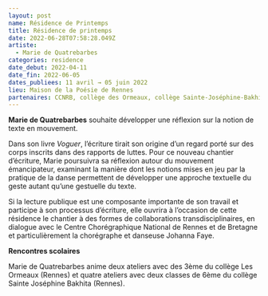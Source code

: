```yaml
---
layout: post
name: Résidence de Printemps
title: Résidence de printemps
date: 2022-06-28T07:58:28.049Z
artiste:
  - Marie de Quatrebarbes
categories: residence
date_debut: 2022-04-11
date_fin: 2022-06-05
dates_publiees: 11 avril → 05 juin 2022
lieu: Maison de la Poésie de Rennes
partenaires: CCNRB, collège des Ormeaux, collège Sainte-Joséphine-Bakhita
---
```

**Marie de Quatrebarbes** souhaite développer une réflexion sur la notion de texte en mouvement. 

Dans son livre *Voguer*, l’écriture tirait son origine d’un regard porté sur des corps inscrits dans des rapports de luttes. Pour ce nouveau chantier d’écriture, Marie poursuivra sa réflexion autour du mouvement émancipateur, examinant la manière dont les notions mises en jeu par la pratique de la danse permettent de développer une approche textuelle du geste autant qu’une gestuelle du texte.

Si la lecture publique est une composante importante de son travail et participe à son processus d’écriture, elle ouvrira à l’occasion de cette résidence le chantier à des formes de collaborations transdisciplinaires, en dialogue avec le Centre Chorégraphique National de Rennes et de Bretagne et particulièrement la chorégraphe et danseuse Johanna Faye.

**Rencontres scolaires**

Marie de Quatrebarbes anime deux ateliers avec des 3ème du collège Les Ormeaux (Rennes) et quatre ateliers avec deux classes de 6ème du collège Sainte Joséphine Bakhita (Rennes).
